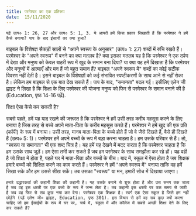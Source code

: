 ```yaml
---
title: परमेश्वर का एक प्रतिरूप
date:  15/11/2020
---
```


`पढ़ें उत्प० 1: 26, 27 और उत्प० 5: 1, 3. ये आयतें हमें किस प्रकार सिखाती हैं कि परमेश्वर ने हमें कैसे बनाया? पाप के बाद इंसानों का क्या हुआ?`

बाइबल के विशेषज्ञ सैकड़ों सालों से "अपने स्वरूप के अनुसार" (उत्प० 1: 27) शब्दों में रुचि रखते हैं। परमेश्वर के "अपने स्वरूप" में बनने का क्या मतलब है? क्या इसका मतलब यह है कि परमेश्वर ने एक दर्पण में देखा और मनुष्य को केवल बाहरी रूप में खुद के समान बना दिया? या क्या यह हमें दिखाता है कि परमेश्वर और मनुष्यों में आत्माएँ और मन हैं जो बहुत समान हैं? बाइबल "अपने स्वरूप में" शब्दों का कोई सटीक विवरण नहीं देती है। इसने बाइबल के विशेषज्ञों को कई संभावित स्पष्टीकरणों के साथ आने से नहीं रोका है। लेकिन हम बाइबल से एक बात देख सकते हैं। पाप के बाद, "समानता" बदल गई। इसीलिए एलेन जी ह्वाइट ने लिखा है कि शिक्षा के लिए परमेश्वर की योजना मनुष्य को फिर से परमेश्वर के समान बनाने की है (Education, पृष्ठ 14-16 पढ़ें).

शिक्षा ऐसा कैसे कर सकती है?

सबसे पहले, हमें यह याद रखने की जरूरत है कि परमेश्वर ने हमें उसी तरह करीब महसूस करने के लिए बनाया है जिस तरह से बच्चे अपने माता-पिता के करीब महसूस करते हैं। परमेश्वर ने हमें खुद की एक प्रति (कॉपी) के रूप में बनाया। उसी तरह, मानव माता-पिता के बच्चे होते हैं जो वे जैसे दिखते हैं, वैसे ही दिखते हैं (उत्प० 5: 1)। परमेश्वर हमें अपने बच्चों के रूप में बड़ा करना चाहता है। हम उसके परिवार से हैं। तो, "स्वरूप या समानता" भी एक शब्द चित्र है। यह हमें यह देखने में मदद करता है कि परमेश्वर चाहता है कि हम उसके साथ जुड़ें। हम ऐसा तभी कर सकते हैं जब हम परमेश्वर के साथ समझौता कर रहे हों। यह वही है जो शिक्षा में होता है, पहले घर में माता-पिता और बच्चों के बीच। बाद में, स्कूल में ऐसा होता है जब शिक्षक हमारे बच्चों को शिक्षित करने का काम करते हैं। परमेश्वर ने हमें "अपने स्वरूप में" बनाया ताकि वह हमें सिखा सके और हम उससे सीख सकें। तब उसका "स्वरूप" या मन, हमारी सोच में दिखाया जाएगा।

`हमारे उद्धारकर्ता की कहानी शिक्षा की कहानी है। यह उसके बनाने से शुरू होता है और उस समय तक जाता है जब वह इस धरती पर एक बच्चे के रूप में जन्म लेता है। तब कहानी इस धरती पर उस समय से जारी है जब वह फिर से सब कुछ नया कर देगा। परमेश्वर एक शिक्षक है। स्वर्ग एक ऐसा स्कूल है जिसे हम नहीं छोड़ेंगे (पढ़ें एलेन जी० ह्वाइट, Education, पृष्ठ 301). इस विचार से हमें वह सब कुछ क्यों करना चाहिए जो हम ईसाईयों के रूप में घर पर, चर्च में, स्कूल में और कॉलेज में सबसे अच्छी शिक्षा देने के लिए कर सकते हैं?`